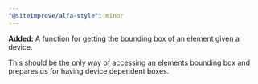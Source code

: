 ```yaml
---
"@siteimprove/alfa-style": minor
---
```


**Added:** A function for getting the bounding box of an element given a device.

This should be the only way of accessing an elements bounding box and prepares us for having device dependent boxes.
